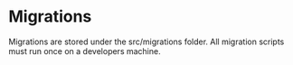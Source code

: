# Migrations

Migrations are stored under the src/migrations folder. All migration scripts must run once on a developers machine.
